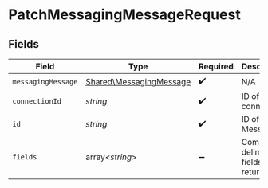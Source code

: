 # PatchMessagingMessageRequest


## Fields

| Field                                                              | Type                                                               | Required                                                           | Description                                                        |
| ------------------------------------------------------------------ | ------------------------------------------------------------------ | ------------------------------------------------------------------ | ------------------------------------------------------------------ |
| `messagingMessage`                                                 | [Shared\MessagingMessage](../../Models/Shared/MessagingMessage.md) | :heavy_check_mark:                                                 | N/A                                                                |
| `connectionId`                                                     | *string*                                                           | :heavy_check_mark:                                                 | ID of the connection                                               |
| `id`                                                               | *string*                                                           | :heavy_check_mark:                                                 | ID of the Message                                                  |
| `fields`                                                           | array<*string*>                                                    | :heavy_minus_sign:                                                 | Comma-delimited fields to return                                   |